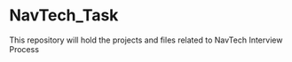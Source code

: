 # NavTech_Task
This repository will hold the projects and files related to NavTech Interview Process 
